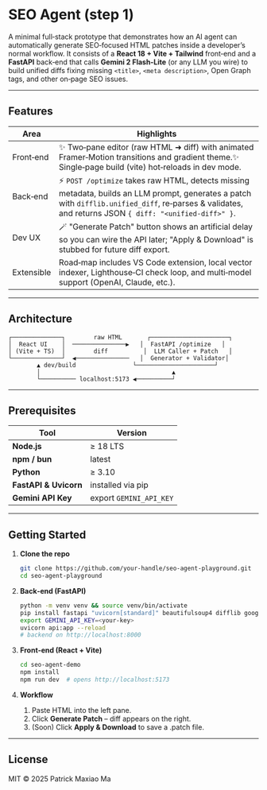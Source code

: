 # SEO Agent (step 1)

A minimal full‑stack prototype that demonstrates how an AI agent can automatically generate SEO‑focused HTML patches inside a developer’s normal workflow. It consists of a **React 18 + Vite + Tailwind** front‑end and a **FastAPI** back‑end that calls **Gemini 2 Flash‑Lite** (or any LLM you wire) to build unified diffs fixing missing `<title>`, `<meta description>`, Open Graph tags, and other on‑page SEO issues.

---

## Features

| Area       | Highlights                                                                                                                                                                                               |
| ---------- | -------------------------------------------------------------------------------------------------------------------------------------------------------------------------------------------------------- |
| Front‑end  | ✨ Two‑pane editor (raw HTML ➜ diff) with animated Framer‑Motion transitions and gradient theme.✨ Single‑page build (vite) hot‑reloads in dev mode.                                                     |
| Back‑end   | ⚡ `POST /optimize` takes raw HTML, detects missing metadata, builds an LLM prompt, generates a patch with `difflib.unified_diff`, re‑parses & validates, and returns JSON `{ diff: "<unified‑diff>" }`. |
| Dev UX     | 🪄 "Generate Patch" button shows an artificial delay so you can wire the API later; "Apply & Download" is stubbed for future diff export.                                                                |
| Extensible | Road‑map includes VS Code extension, local vector indexer, Lighthouse‑CI check loop, and multi‑model support (OpenAI, Claude, etc.).                                                                     |

---

## Architecture

```
┌──────────────┐        raw HTML       ┌──────────────────────┐
│  React UI    │  ───────────────▶   │  FastAPI /optimize   │
│ (Vite + TS)  │        diff          │  LLM Caller + Patch   │
└──────────────┘  ◀───────────────   │  Generator + Validator│
        ▲ dev/build                └──────────────────────┘
        │                                     ▲
        └────────── localhost:5173 ◀──────────┘
```

---

## Prerequisites

| Tool                  | Version                 |
| --------------------- | ----------------------- |
| **Node.js**           | ≥ 18 LTS                |
| **npm / bun**         | latest                  |
| **Python**            | ≥ 3.10                  |
| **FastAPI & Uvicorn** | installed via pip       |
| **Gemini API Key**    | export `GEMINI_API_KEY` |

---

## Getting Started

1. **Clone the repo**

   ```bash
   git clone https://github.com/your‑handle/seo‑agent‑playground.git
   cd seo‑agent‑playground
   ```

2. **Back‑end (FastAPI)**

   ```bash
   python -m venv venv && source venv/bin/activate
   pip install fastapi "uvicorn[standard]" beautifulsoup4 difflib google‑generativeai
   export GEMINI_API_KEY=<your‑key>
   uvicorn api:app --reload
   # backend on http://localhost:8000
   ```

3. **Front‑end (React + Vite)**

   ```bash
   cd seo-agent-demo
   npm install
   npm run dev  # opens http://localhost:5173
   ```

4. **Workflow**

   1. Paste HTML into the left pane.
   2. Click **Generate Patch** – diff appears on the right.
   3. (Soon) Click **Apply & Download** to save a .patch file.

---

## License

MIT © 2025 Patrick Maxiao Ma
